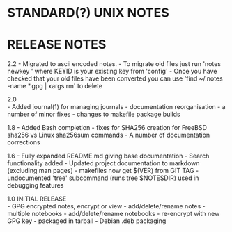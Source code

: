 #		     STANDARD(?) UNIX NOTES
#			RELEASE NOTES

2.2
	- Migrated to ascii encoded notes. 
	- To migrate old files just run 'notes newkey <KEYID>' 
	  where  KEYID is your existing key from 'config'
	- Once you have checked that your old files have been 
	  converted you can use 
	  'find ~/.notes -name \*.gpg | xargs rm'   to delete

2.0 	
	- Added journal(1) for managing journals
	- documentation reorganisation
	- a number of minor fixes
	- changes to makefile package builds

1.8	
	- Added Bash completion 
	- fixes for SHA256 creation for FreeBSD sha256 
	  vs Linux sha256sum commands
	- A number of documentation corrections

1.6	
	- Fully expanded README.md giving base documentation
	- Search functionality added
	- Updated project documentation to markdown (excluding 
	  man pages)
	- makefiles now get $(VER) from GIT TAG
	- undocumented 'tree' subcommand (runs tree $NOTESDIR) 
          used in debugging features

1.0 	INITIAL RELEASE  
        - GPG encrypted notes, encrypt or view
        - add/delete/rename notes
        - multiple notebooks
        - add/delete/rename notebooks
        - re-encrypt with new GPG key
	- packaged in tarball
	- Debian .deb packaging
